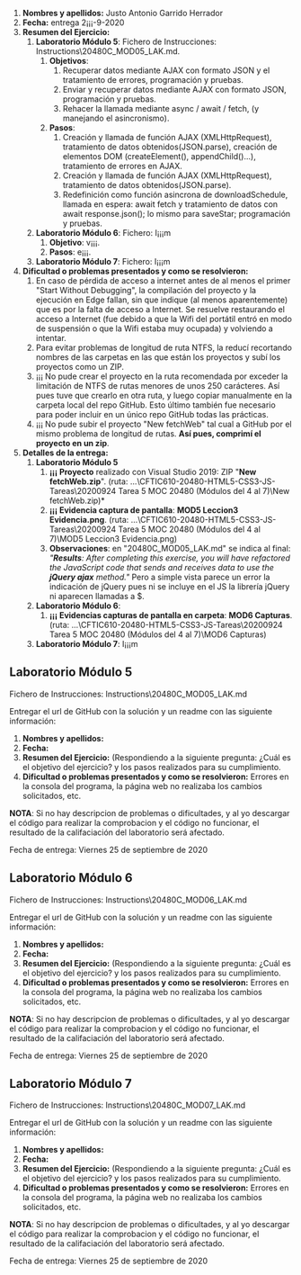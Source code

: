 1. **Nombres y apellidos:** Justo Antonio Garrido Herrador
2. **Fecha:** entrega 2¡¡¡-9-2020
3. **Resumen del Ejercicio:** 
   1. **Laboratorio Módulo 5**: Fichero de Instrucciones: Instructions\20480C_MOD05_LAK.md. 
      1. **Objetivos**: 
         1. Recuperar datos mediante AJAX con formato JSON y el tratamiento de errores, programación y pruebas. 
         2. Enviar y recuperar datos mediante AJAX con formato JSON, programación y pruebas. 
         3. Rehacer la llamada mediante async / await / fetch, (y manejando el asincronismo). 
      2. **Pasos**: 
         1. Creación y llamada de función AJAX (XMLHttpRequest), tratamiento de datos obtenidos(JSON.parse), creación de elementos DOM (createElement(), appendChild()...), tratamiento de errores en AJAX.
         2. Creación y llamada de función AJAX (XMLHttpRequest), tratamiento de datos obtenidos(JSON.parse).
         3. Redefinición como función asincrona de downloadSchedule, llamada en espera: await fetch y tratamiento de datos con await response.json(); lo mismo para saveStar; programación y pruebas.
   2. **Laboratorio Módulo 6**: Fichero: I¡¡¡m
      1. **Objetivo**: v¡¡¡.
      2. **Pasos**: e¡¡¡.
   3. **Laboratorio Módulo 7**: Fichero: I¡¡¡m
4. **Dificultad o problemas presentados y como se resolvieron:** 
   1. En caso de pérdida de acceso a internet antes de al menos el primer "Start Without Debugging", la compilación del proyecto y la ejecución en Edge fallan, sin que indique (al menos aparentemente) que es por la falta de acceso a Internet. Se resuelve restaurando el acceso a Internet (fue debido a que la Wifi del portátil entró en modo de suspensión o que la Wifi estaba muy ocupada) y volviendo a intentar.
   2. Para evitar problemas de longitud de ruta NTFS, la reducí recortando nombres de las carpetas en las que están los proyectos y subí los proyectos como un ZIP.
   3. ¡¡¡ No pude crear el proyecto en la ruta recomendada por exceder la limitación de NTFS de rutas menores de unos 250 carácteres. Así pues tuve que crearlo en otra ruta, y luego copiar manualmente en la carpeta local del repo GitHub. Esto último también fue necesario para poder incluir en un único repo GitHub todas las prácticas.
   4. ¡¡¡ No pude subir el proyecto "New fetchWeb" tal cual a GitHub por el mismo problema de longitud de rutas. **Así pues, comprimí el proyecto en un zip**.
5. **Detalles de la entrega:**
   1. **Laboratorio Módulo 5**
      1. **¡¡¡ Proyecto** realizado con Visual Studio 2019: ZIP "**New fetchWeb.zip**". (ruta: ...\CFTIC610-20480-HTML5-CSS3-JS-Tareas\20200924 Tarea 5 MOC 20480 (Módulos del 4 al 7)\New fetchWeb.zip)*
      2. **¡¡¡ Evidencia captura de pantalla**: **MOD5 Leccion3 Evidencia.png**. (ruta: ...\CFTIC610-20480-HTML5-CSS3-JS-Tareas\20200924 Tarea 5 MOC 20480 (Módulos del 4 al 7)\MOD5 Leccion3 Evidencia.png)
      3. **Observaciones**: en "20480C_MOD05_LAK.md" se indica al final: *"**Results**: After completing this exercise, you will have refactored the JavaScript code that sends and receives data to use the **jQuery ajax** method."* Pero a simple vista parece un error la indicación de jQuery pues ni se incluye en el JS la librería jQuery ni aparecen llamadas a $.
   2. **Laboratorio Módulo 6**: 
      1. **¡¡¡ Evidencias capturas de pantalla en carpeta**: **MOD6 Capturas**. (ruta: ...\CFTIC610-20480-HTML5-CSS3-JS-Tareas\20200924 Tarea 5 MOC 20480 (Módulos del 4 al 7)\MOD6 Capturas)
   3. **Laboratorio Módulo 7**: I¡¡¡m



## Laboratorio Módulo 5

Fichero de Instrucciones: Instructions\20480C_MOD05_LAK.md

Entregar el url de GitHub con la solución y un readme con las siguiente información:

1. **Nombres y apellidos:**
2. **Fecha:**
3. **Resumen del Ejercicio:** (Respondiendo a la siguiente pregunta: ¿Cuál es el objetivo del ejercicio? y los pasos realizados para su cumplimiento.
4. **Dificultad o problemas presentados y como se resolvieron:** Errores en la consola del programa, la página web no realizaba los cambios solicitados, etc.

**NOTA**: Si no hay descripcion de problemas o dificultades, y al yo descargar el código para realizar la comprobacion y el código no funcionar, el resultado de la califaciación del laboratorio será afectado.

Fecha de entrega: Viernes 25 de septiembre de 2020



## Laboratorio Módulo 6

Fichero de Instrucciones: Instructions\20480C_MOD06_LAK.md

Entregar el url de GitHub con la solución y un readme con las siguiente información:

1. **Nombres y apellidos:**
2. **Fecha:**
3. **Resumen del Ejercicio:** (Respondiendo a la siguiente pregunta: ¿Cuál es el objetivo del ejercicio? y los pasos realizados para su cumplimiento.
4. **Dificultad o problemas presentados y como se resolvieron:** Errores en la consola del programa, la página web no realizaba los cambios solicitados, etc.

**NOTA**: Si no hay descripcion de problemas o dificultades, y al yo descargar el código para realizar la comprobacion y el código no funcionar, el resultado de la califaciación del laboratorio será afectado.



Fecha de entrega: Viernes 25 de septiembre de 2020



## Laboratorio Módulo 7

Fichero de Instrucciones: Instructions\20480C_MOD07_LAK.md

Entregar el url de GitHub con la solución y un readme con las siguiente información:

1. **Nombres y apellidos:**
2. **Fecha:**
3. **Resumen del Ejercicio:** (Respondiendo a la siguiente pregunta: ¿Cuál es el objetivo del ejercicio? y los pasos realizados para su cumplimiento.
4. **Dificultad o problemas presentados y como se resolvieron:** Errores en la consola del programa, la página web no realizaba los cambios solicitados, etc.

**NOTA**: Si no hay descripcion de problemas o dificultades, y al yo descargar el código para realizar la comprobacion y el código no funcionar, el resultado de la califaciación del laboratorio será afectado.



Fecha de entrega: Viernes 25 de septiembre de 2020